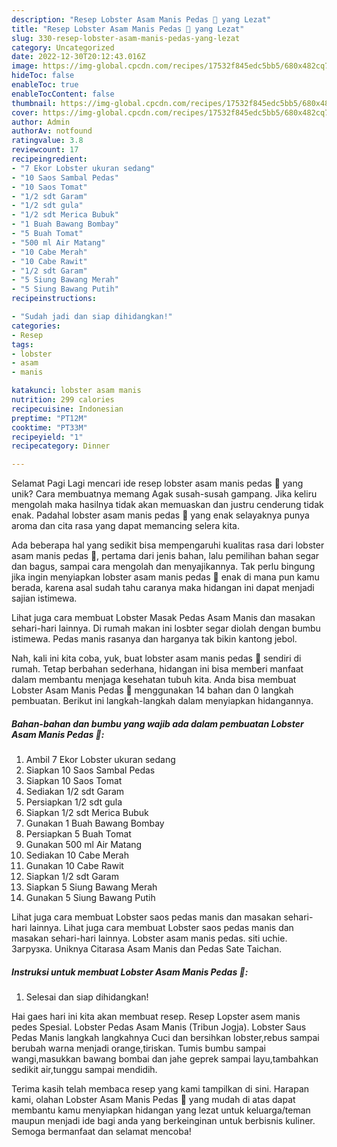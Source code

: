 ```yaml
---
description: "Resep Lobster Asam Manis Pedas 🦞 yang Lezat"
title: "Resep Lobster Asam Manis Pedas 🦞 yang Lezat"
slug: 330-resep-lobster-asam-manis-pedas-yang-lezat
category: Uncategorized
date: 2022-12-30T20:12:43.016Z
image: https://img-global.cpcdn.com/recipes/17532f845edc5bb5/680x482cq70/lobster-asam-manis-pedas-foto-resep-utama.jpg
hideToc: false
enableToc: true
enableTocContent: false
thumbnail: https://img-global.cpcdn.com/recipes/17532f845edc5bb5/680x482cq70/lobster-asam-manis-pedas-foto-resep-utama.jpg
cover: https://img-global.cpcdn.com/recipes/17532f845edc5bb5/680x482cq70/lobster-asam-manis-pedas-foto-resep-utama.jpg
author: Admin
authorAv: notfound
ratingvalue: 3.8
reviewcount: 17
recipeingredient:
- "7 Ekor Lobster ukuran sedang"
- "10 Saos Sambal Pedas"
- "10 Saos Tomat"
- "1/2 sdt Garam"
- "1/2 sdt gula"
- "1/2 sdt Merica Bubuk"
- "1 Buah Bawang Bombay"
- "5 Buah Tomat"
- "500 ml Air Matang"
- "10 Cabe Merah"
- "10 Cabe Rawit"
- "1/2 sdt Garam"
- "5 Siung Bawang Merah"
- "5 Siung Bawang Putih"
recipeinstructions:

- "Sudah jadi dan siap dihidangkan!"
categories:
- Resep
tags:
- lobster
- asam
- manis

katakunci: lobster asam manis 
nutrition: 299 calories
recipecuisine: Indonesian
preptime: "PT12M"
cooktime: "PT33M"
recipeyield: "1"
recipecategory: Dinner

---
```



Selamat Pagi Lagi mencari ide resep lobster asam manis pedas 🦞 yang unik? Cara membuatnya memang Agak susah-susah gampang. Jika keliru mengolah maka hasilnya tidak akan memuaskan dan justru cenderung tidak enak. Padahal lobster asam manis pedas 🦞 yang enak selayaknya punya aroma dan cita rasa yang dapat memancing selera kita.


Ada beberapa hal yang sedikit bisa mempengaruhi kualitas rasa dari lobster asam manis pedas 🦞, pertama dari jenis bahan, lalu pemilihan bahan segar dan bagus, sampai cara mengolah dan menyajikannya. Tak perlu bingung jika ingin menyiapkan lobster asam manis pedas 🦞 enak di mana pun kamu berada, karena asal sudah tahu caranya maka hidangan ini dapat menjadi sajian istimewa.

Lihat juga cara membuat Lobster Masak Pedas Asam Manis dan masakan sehari-hari lainnya. Di rumah makan ini losbter segar diolah dengan bumbu istimewa. Pedas manis rasanya dan harganya tak bikin kantong jebol.


Nah, kali ini kita coba, yuk, buat lobster asam manis pedas 🦞 sendiri di rumah. Tetap berbahan sederhana, hidangan ini bisa memberi manfaat dalam membantu menjaga kesehatan tubuh kita. Anda bisa membuat Lobster Asam Manis Pedas 🦞 menggunakan 14 bahan dan 0 langkah pembuatan. Berikut ini langkah-langkah dalam menyiapkan hidangannya.

<!--inarticleads1-->

##### Bahan-bahan dan bumbu yang wajib ada dalam pembuatan Lobster Asam Manis Pedas 🦞:

1. Ambil 7 Ekor Lobster ukuran sedang
1. Siapkan 10 Saos Sambal Pedas
1. Siapkan 10 Saos Tomat
1. Sediakan 1/2 sdt Garam
1. Persiapkan 1/2 sdt gula
1. Siapkan 1/2 sdt Merica Bubuk
1. Gunakan 1 Buah Bawang Bombay
1. Persiapkan 5 Buah Tomat
1. Gunakan 500 ml Air Matang
1. Sediakan 10 Cabe Merah
1. Gunakan 10 Cabe Rawit
1. Siapkan 1/2 sdt Garam
1. Siapkan 5 Siung Bawang Merah
1. Gunakan 5 Siung Bawang Putih


Lihat juga cara membuat Lobster saos pedas manis dan masakan sehari-hari lainnya. Lihat juga cara membuat Lobster saos pedas manis dan masakan sehari-hari lainnya. Lobster asam manis pedas. siti uchie. Загрузка. Uniknya Citarasa Asam Manis dan Pedas Sate Taichan. 

<!--inarticleads2-->

##### Instruksi untuk membuat Lobster Asam Manis Pedas 🦞:


1. Selesai dan siap dihidangkan!

Hai gaes hari ini kita akan membuat resep. Resep Lopster asem manis pedes Spesial. Lobster Pedas Asam Manis (Tribun Jogja). Lobster Saus Pedas Manis langkah langkahnya Cuci dan bersihkan lobster,rebus sampai berubah warna menjadi orange,tiriskan. Tumis bumbu sampai wangi,masukkan bawang bombai dan jahe geprek sampai layu,tambahkan sedikit air,tunggu sampai mendidih. 

Terima kasih telah membaca resep yang kami tampilkan di sini. Harapan kami, olahan Lobster Asam Manis Pedas 🦞 yang mudah di atas dapat membantu kamu menyiapkan hidangan yang lezat untuk keluarga/teman maupun menjadi ide bagi anda yang berkeinginan untuk berbisnis kuliner. Semoga bermanfaat dan selamat mencoba!
